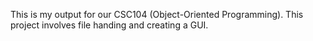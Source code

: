 This is my output for our CSC104 (Object-Oriented Programming). This project involves file handing and creating a GUI.
